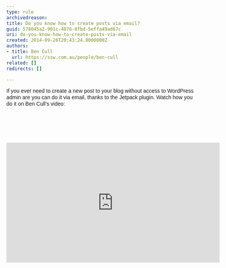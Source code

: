 ```yaml
---
type: rule
archivedreason: 
title: Do you know how to create posts via email?
guid: 578045a2-901c-4076-8fbd-5effa49ad67c
uri: do-you-know-how-to-create-posts-via-email
created: 2014-09-26T20:43:24.0000000Z
authors:
- title: Ben Cull
  url: https://ssw.com.au/people/ben-cull
related: []
redirects: []

---
```



<p><span style="font-family&#58;arial, sans-serif;line-height&#58;17px;">If you ever need to create a new post to your blog without access to&#160;WordPress admin are<b>&#160;</b>y<b></b>ou can do it via email, t<b></b>hanks to the Jetpack plugin.​ Watch how you do it on Ben Cull's video&#58;</span></p>
<br><excerpt class='endintro'></excerpt><br>
<p>​</p><div class="ms-rtestate-read ms-rte-embedcode ms-rte-embedil ms-rtestate-notify"><iframe width="560" height="315" src="http&#58;//www.youtube.com/embed/n9PlO826StQ?rel=0" frameborder="0"></iframe>&#160;</div>


